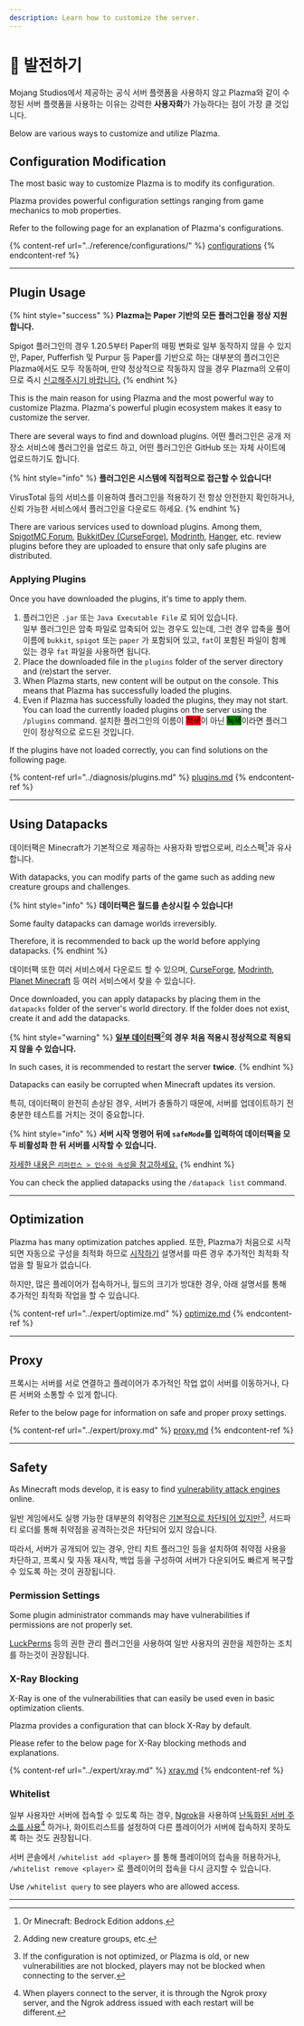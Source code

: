 ```yaml
---
description: Learn how to customize the server.
---
```


# 🎨 발전하기

Mojang Studios에서 제공하는 공식 서버 플랫폼을 사용하지 않고 Plazma와 같이 수정된 서버 플랫폼을 사용하는 이유는 강력한 **사용자화**가 가능하다는 점이 가장 클 것입니다.

Below are various ways to customize and utilize Plazma.

## Configuration Modification <a href="#id-1" id="id-1"></a>

The most basic way to customize Plazma is to modify its configuration.

Plazma provides powerful configuration settings ranging from game mechanics to mob properties.

Refer to the following page for an explanation of Plazma's configurations.

{% content-ref url="../reference/configurations/" %}
[configurations](../reference/configurations/)
{% endcontent-ref %}

***

## Plugin Usage <a href="#id-2" id="id-2"></a>

{% hint style="success" %}
**Plazma는 Paper 기반의 모든 플러그인을 정상 지원합니다.**

Spigot 플러그인의 경우 1.20.5부터 Paper의 매핑 변화로 일부 동작하지 않을 수 있지만, Paper, Pufferfish 및 Purpur 등 Paper를 기반으로 하는 대부분의 플러그인은 Plazma에서도 모두 작동하며, 만약 정상적으로 작동하지 않을 경우 Plazma의 오류이므로 즉시 [신고해주시기 바랍니다.](../diagnosis/plugins.md)
{% endhint %}

This is the main reason for using Plazma and the most powerful way to customize Plazma. Plazma's powerful plugin ecosystem makes it easy to customize the server.

There are several ways to find and download plugins. 어떤 플러그인은 공개 저장소 서비스에 플러그인을 업로드 하고, 어떤 플러그인은 GitHub 또는 자체 사이트에 업로드하기도 합니다.

{% hint style="info" %}
**플러그인은 시스템에 직접적으로 접근할 수 있습니다!**

VirusTotal 등의 서비스를 이용하여 플러그인을 적용하기 전 항상 안전한지 확인하거나, 신뢰 가능한 서비스에서 플러그인을 다운로드 하세요.
{% endhint %}

There are various services used to download plugins. Among them, [SpigotMC Forum](https://www.spigotmc.org/resources/), [BukkitDev (CurseForge)](https://dev.bukkit.org/bukkit-plugins), [Modrinth](https://modrinth.com/plugins), [Hanger](https://hangar.papermc.io/), etc. review plugins before they are uploaded to ensure that only safe plugins are distributed.

### Applying Plugins <a href="#id-2.1" id="id-2.1"></a>

Once you have downloaded the plugins, it's time to apply them.

1. 플러그인은 `.jar` 또는 `Java Executable File` 로 되어 있습니다.\
   일부 플러그인은 압축 파일로 압축되어 있는 경우도 있는데, 그런 경우 압축을 풀어 이름에 `bukkit`, `spigot` 또는 `paper` 가 포함되어 있고, `fat`이 포함된 파일이 함께 있는 경우 `fat` 파일을 사용하면 됩니다.
2. Place the downloaded file in the `plugins` folder of the server directory and (re)start the server.
3. When Plazma starts, new content will be output on the console. This means that Plazma has successfully loaded the plugins.
4. Even if Plazma has successfully loaded the plugins, they may not start. You can load the currently loaded plugins on the server using the `/plugins` command. 설치한 플러그인의 이름이 <mark style="background-color:red;">적색</mark>이 아닌 <mark style="background-color:green;">녹색</mark>이라면 플러그인이 정상적으로 로드된 것입니다.

If the plugins have not loaded correctly, you can find solutions on the following page.

{% content-ref url="../diagnosis/plugins.md" %}
[plugins.md](../diagnosis/plugins.md)
{% endcontent-ref %}

***

## Using Datapacks <a href="#id-3" id="id-3"></a>

데이터팩은 Minecraft가 기본적으로 제공하는 사용자화 방법으로써, 리소스팩[^1]과 유사합니다.

With datapacks, you can modify parts of the game such as adding new creature groups and challenges.

{% hint style="info" %}
**데이터팩은 월드를 손상시킬 수 있습니다!**

Some faulty datapacks can damage worlds irreversibly.

Therefore, it is recommended to back up the world before applying datapacks.
{% endhint %}

데이터팩 또한 여러 서비스에서 다운로드 할 수 있으며, [CurseForge](https://www.curseforge.com/minecraft/search?page=1\\&pageSize=50\\&sortBy=relevancy\\&class=data-packs), [Modrinth](https://modrinth.com/datapacks), [Planet Minecraft](https://www.planetminecraft.com/data-packs/) 등 여러 서비스에서 찾을 수 있습니다.

Once downloaded, you can apply datapacks by placing them in the `datapacks` folder of the server's world directory. If the folder does not exist, create it and add the datapacks.

{% hint style="warning" %}
[**일부 데이터팩**](#user-content-fn-2)[^2]**의 경우 처음 적용시 정상적으로 적용되지 않을 수 있습니다.**

In such cases, it is recommended to restart the server **twice**.
{% endhint %}

Datapacks can easily be corrupted when Minecraft updates its version.

특히, 데이터팩이 완전히 손상된 경우, 서버가 충돌하기 때문에, 서버를 업데이트하기 전 충분한 테스트를 거치는 것이 중요합니다.

{% hint style="info" %}
**서버 시작 명령어 뒤에 `safeMode`를 입력하여 데이터팩을 모두 비활성화 한 뒤 서버를 시작할 수 있습니다.**

[자세한 내용은 `리퍼런스 > 인수와 속성`을 참고하세요.](../reference/arguments.md#safemode)
{% endhint %}

You can check the applied datapacks using the `/datapack list` command.

***

## Optimization <a href="#id-4" id="id-4"></a>

Plazma has many optimization patches applied. 또한, Plazma가 처음으로 시작되면 자동으로 구성을 최적화 하므로 [시작하기](./) 설명서를 따른 경우 추가적인 최적화 작업을 할 필요가 없습니다.

하지만, 많은 플레이어가 접속하거나, 월드의 크기가 방대한 경우, 아래 설명서를 통해 추가적인 최적화 작업을 할 수 있습니다.

{% content-ref url="../expert/optimize.md" %}
[optimize.md](../expert/optimize.md)
{% endcontent-ref %}

***

## Proxy <a href="#id-5" id="id-5"></a>

프록시는 서버를 서로 연결하고 플레이어가 추가적인 작업 없이 서버를 이동하거나, 다른 서버와 소통할 수 있게 합니다.

Refer to the below page for information on safe and proper proxy settings.

{% content-ref url="../expert/proxy.md" %}
[proxy.md](../expert/proxy.md)
{% endcontent-ref %}

***

## Safety <a href="#id-5" id="id-5"></a>

As Minecraft mods develop, it is easy to find [vulnerability attack engines](#user-content-fn-3) online.

일반 게임에서도 실행 가능한 대부분의 취약점은 [기본적으로 차단되어 있지만](#user-content-fn-4)[^4], 서드파티 로더를 통해 취약점을 공격하는것은 차단되어 있지 않습니다.

따라서, 서버가 공개되어 있는 경우, 안티 치트 플러그인 등을 설치하여 취약점 사용을 차단하고, 프록시 및 자동 재시작, 백업 등을 구성하여 서버가 다운되어도 빠르게 복구할 수 있도록 하는 것이 권장됩니다.

### Permission Settings <a href="#id-5.1" id="id-5.1"></a>

Some plugin administrator commands may have vulnerabilities if permissions are not properly set.

[LuckPerms](https://luckperms.net/) 등의 권한 관리 플러그인을 사용하여 일반 사용자의 권한을 제한하는 조치를 하는것이 권장됩니다.

### X-Ray Blocking <a href="#id-5.2" id="id-5.2"></a>

X-Ray is one of the vulnerabilities that can easily be used even in basic optimization clients.

Plazma provides a configuration that can block X-Ray by default.

Please refer to the below page for X-Ray blocking methods and explanations.

{% content-ref url="../expert/xray.md" %}
[xray.md](../expert/xray.md)
{% endcontent-ref %}

### Whitelist <a href="#id-5.3" id="id-5.3"></a>

일부 사용자만 서버에 접속할 수 있도록 하는 경우, [Ngrok](./#id-6.2)을 사용하여 [난독화된 서버 주소를 사용](#user-content-fn-5)[^5] 하거나, 화이트리스트를 설정하여 다른 플레이어가 서버에 접속하지 못하도록 하는 것도 권장됩니다.

서버 콘솔에서 `/whitelist add <player>` 를 통해 플레이어의 접속을 허용하거나, `/whitelist remove <player>` 로 플레이어의 접속을 다시 금지할 수 있습니다.

Use `/whitelist query` to see players who are allowed access.

***

[^1]: Or Minecraft: Bedrock Edition addons.

[^2]: Adding new creature groups, etc.

[^3]: Commonly referred to as "hacks".

[^4]: If the configuration is not optimized, or Plazma is old, or new vulnerabilities are not blocked, players may not be blocked when connecting to the server.

[^5]: When players connect to the server, it is through the Ngrok proxy server, and the Ngrok address issued with each restart will be different.
